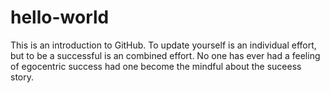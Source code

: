 # hello-world
This is an introduction to GitHub.
To update yourself is an individual effort, but to be a successful is an combined effort. No one has ever had a feeling of egocentric success had one become the mindful about the suceess story.

